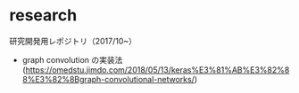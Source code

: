# research
研究開発用レポジトリ（2017/10~）
  - graph convolution の実装法(https://omedstu.jimdo.com/2018/05/13/keras%E3%81%AB%E3%82%88%E3%82%8Bgraph-convolutional-networks/)

